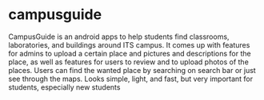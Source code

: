 # campusguide
CampusGuide is an android apps to help students find classrooms, laboratories, and buildings around ITS campus. It comes up with features for admins to upload a certain place and pictures and descriptions for the place, as well as features for users to review and to upload photos of the places. Users can find the wanted place by searching on search bar or just see through the maps. Looks simple, light, and fast, but very important for students, especially new students


